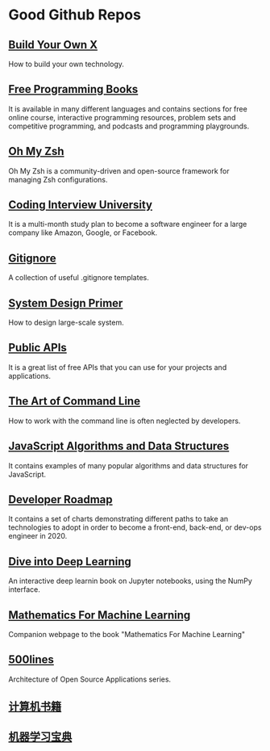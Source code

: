 # Good Github Repos

## [Build Your Own X](https://github.com/danistefanovic/build-your-own-x)

How to build your own technology.

## [Free Programming Books](https://github.com/EbookFoundation/free-programming-books)

It is available in many different languages and contains sections for free online course, interactive programming resources, problem sets and competitive programming, and podcasts and programming playgrounds.

## [Oh My Zsh](https://github.com/ohmyzsh/ohmyzsh)

Oh My Zsh is a community-driven and open-source framework for managing Zsh configurations.

## [Coding Interview University](https://github.com/jwasham/coding-interview-university)

It is a multi-month study plan to become a software engineer for a large company like Amazon, Google, or Facebook.

## [Gitignore](https://github.com/github/gitignore)

A collection of useful .gitignore templates.

## [System Design Primer](https://github.com/donnemartin/system-design-primer)

How to design large-scale system.

## [Public APIs](https://github.com/public-apis/public-apis)

It is a great list of free APIs that you can use for your projects and applications.

## [The Art of Command Line](https://github.com/jlevy/the-art-of-command-line)

How to work with the command line is often neglected by developers.

## [JavaScript Algorithms and Data Structures](https://github.com/trekhleb/javascript-algorithms)

It contains examples of many popular algorithms and data structures for JavaScript.

## [Developer Roadmap](https://github.com/kamranahmedse/developer-roadmap)

It contains a set of charts demonstrating different paths to take an technologies to adopt in order to become a front-end, back-end, or dev-ops engineer in 2020.

## [Dive into Deep Learning](https://github.com/d2l-ai/d2l-en)

An interactive deep learnin book on Jupyter notebooks, using the NumPy interface.

## [Mathematics For Machine Learning](https://github.com/mml-book/mml-book.github.io)

Companion webpage to the book "Mathematics For Machine Learning"

## [500lines](https://github.com/aosabook/500lines)

Architecture of Open Source Applications series.

## [计算机书籍](https://github.com/iamshuaidi/CS-Book)

## [机器学习宝典](https://github.com/yuanxiaosc/Machine-Learning-Book)



